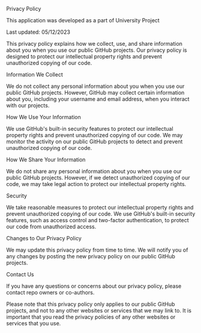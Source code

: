 Privacy Policy

This application was developed as a part of University Project

Last updated: 05/12/2023

This privacy policy explains how we collect, use, and share information about you when you use our public GitHub projects. Our privacy policy is designed to protect our intellectual property rights and prevent unauthorized copying of our code.

Information We Collect

We do not collect any personal information about you when you use our public GitHub projects. However, GitHub may collect certain information about you, including your username and email address, when you interact with our projects.

How We Use Your Information

We use GitHub's built-in security features to protect our intellectual property rights and prevent unauthorized copying of our code. We may monitor the activity on our public GitHub projects to detect and prevent unauthorized copying of our code.

How We Share Your Information

We do not share any personal information about you when you use our public GitHub projects. However, if we detect unauthorized copying of our code, we may take legal action to protect our intellectual property rights.

Security

We take reasonable measures to protect our intellectual property rights and prevent unauthorized copying of our code. We use GitHub's built-in security features, such as access control and two-factor authentication, to protect our code from unauthorized access.

Changes to Our Privacy Policy

We may update this privacy policy from time to time. We will notify you of any changes by posting the new privacy policy on our public GitHub projects.

Contact Us

If you have any questions or concerns about our privacy policy, please contact repo owners or co-authors.

Please note that this privacy policy only applies to our public GitHub projects, and not to any other websites or services that we may link to. It is important that you read the privacy policies of any other websites or services that you use.
